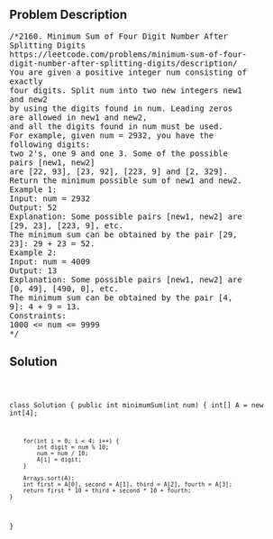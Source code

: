 <!--
<style>
  body { font-family: Arial, sans-serif; }
  .container { max-width: 100%; margin: 0 auto; padding: 10px; }
  .comment-block { max-width: 30%; background-color: #f9f9f9; padding: 10px; border-left: 5px solid #ccc; overflow-wrap: break-word; white-space: pre-wrap; }
  .code-block { background-color: #f4f4f4; padding: 10px; border: 1px solid #ddd; overflow-wrap: break-word; white-space: pre-wrap; }
</style>
-->

<div class='container'>
<h2>Problem Description</h2>
<div class='comment-block'>
<pre>
/*2160. Minimum Sum of Four Digit Number After
Splitting Digits
https://leetcode.com/problems/minimum-sum-of-four-
digit-number-after-splitting-digits/description/
You are given a positive integer num consisting of
exactly
four digits. Split num into two new integers new1
and new2
by using the digits found in num. Leading zeros
are allowed in new1 and new2,
and all the digits found in num must be used.
For example, given num = 2932, you have the
following digits:
two 2's, one 9 and one 3. Some of the possible
pairs [new1, new2]
are [22, 93], [23, 92], [223, 9] and [2, 329].
Return the minimum possible sum of new1 and new2.
Example 1:
Input: num = 2932
Output: 52
Explanation: Some possible pairs [new1, new2] are
[29, 23], [223, 9], etc.
The minimum sum can be obtained by the pair [29,
23]: 29 + 23 = 52.
Example 2:
Input: num = 4009
Output: 13
Explanation: Some possible pairs [new1, new2] are
[0, 49], [490, 0], etc.
The minimum sum can be obtained by the pair [4,
9]: 4 + 9 = 13.
Constraints:
1000 <= num <= 9999
*/
</pre>
</div>

<h2>Solution</h2>
<div class='code-block'>
<pre><code class='language-java'>

class Solution {
    public int minimumSum(int num) {
        int[] A = new int[4];

        for(int i = 0; i < 4; i++) {
            int digit = num % 10;
            num = num / 10;
            A[i] = digit;
        }

        Arrays.sort(A);
        int first = A[0], second = A[1], third = A[2], fourth = A[3];
        return first * 10 + third + second * 10 + fourth;
    }
}</code></pre>
</div>
</div>
